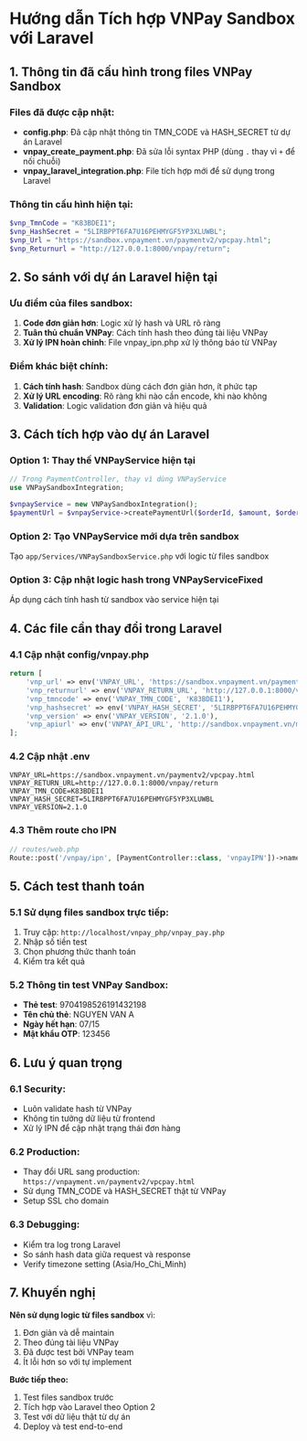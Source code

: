 # Hướng dẫn Tích hợp VNPay Sandbox với Laravel

## 1. Thông tin đã cấu hình trong files VNPay Sandbox

### Files đã được cập nhật:

-   **config.php**: Đã cập nhật thông tin TMN_CODE và HASH_SECRET từ dự án Laravel
-   **vnpay_create_payment.php**: Đã sửa lỗi syntax PHP (dùng `.` thay vì `+` để nối chuỗi)
-   **vnpay_laravel_integration.php**: File tích hợp mới để sử dụng trong Laravel

### Thông tin cấu hình hiện tại:

```php
$vnp_TmnCode = "K83BDEI1";
$vnp_HashSecret = "5LIRBPPT6FA7U16PEHMYGF5YP3XLUWBL";
$vnp_Url = "https://sandbox.vnpayment.vn/paymentv2/vpcpay.html";
$vnp_Returnurl = "http://127.0.0.1:8000/vnpay/return";
```

## 2. So sánh với dự án Laravel hiện tại

### Ưu điểm của files sandbox:

1. **Code đơn giản hơn**: Logic xử lý hash và URL rõ ràng
2. **Tuân thủ chuẩn VNPay**: Cách tính hash theo đúng tài liệu VNPay
3. **Xử lý IPN hoàn chỉnh**: File vnpay_ipn.php xử lý thông báo từ VNPay

### Điểm khác biệt chính:

1. **Cách tính hash**: Sandbox dùng cách đơn giản hơn, ít phức tạp
2. **Xử lý URL encoding**: Rõ ràng khi nào cần encode, khi nào không
3. **Validation**: Logic validation đơn giản và hiệu quả

## 3. Cách tích hợp vào dự án Laravel

### Option 1: Thay thế VNPayService hiện tại

```php
// Trong PaymentController, thay vì dùng VNPayService
use VNPaySandboxIntegration;

$vnpayService = new VNPaySandboxIntegration();
$paymentUrl = $vnpayService->createPaymentUrl($orderId, $amount, $orderInfo);
```

### Option 2: Tạo VNPayService mới dựa trên sandbox

Tạo `app/Services/VNPaySandboxService.php` với logic từ files sandbox

### Option 3: Cập nhật logic hash trong VNPayServiceFixed

Áp dụng cách tính hash từ sandbox vào service hiện tại

## 4. Các file cần thay đổi trong Laravel

### 4.1 Cập nhật config/vnpay.php

```php
return [
    'vnp_url' => env('VNPAY_URL', 'https://sandbox.vnpayment.vn/paymentv2/vpcpay.html'),
    'vnp_returnurl' => env('VNPAY_RETURN_URL', 'http://127.0.0.1:8000/vnpay/return'),
    'vnp_tmncode' => env('VNPAY_TMN_CODE', 'K83BDEI1'),
    'vnp_hashsecret' => env('VNPAY_HASH_SECRET', '5LIRBPPT6FA7U16PEHMYGF5YP3XLUWBL'),
    'vnp_version' => env('VNPAY_VERSION', '2.1.0'),
    'vnp_apiurl' => env('VNPAY_API_URL', 'http://sandbox.vnpayment.vn/merchant_webapi/merchant.html'),
];
```

### 4.2 Cập nhật .env

```env
VNPAY_URL=https://sandbox.vnpayment.vn/paymentv2/vpcpay.html
VNPAY_RETURN_URL=http://127.0.0.1:8000/vnpay/return
VNPAY_TMN_CODE=K83BDEI1
VNPAY_HASH_SECRET=5LIRBPPT6FA7U16PEHMYGF5YP3XLUWBL
VNPAY_VERSION=2.1.0
```

### 4.3 Thêm route cho IPN

```php
// routes/web.php
Route::post('/vnpay/ipn', [PaymentController::class, 'vnpayIPN'])->name('vnpay.ipn');
```

## 5. Cách test thanh toán

### 5.1 Sử dụng files sandbox trực tiếp:

1. Truy cập: `http://localhost/vnpay_php/vnpay_pay.php`
2. Nhập số tiền test
3. Chọn phương thức thanh toán
4. Kiểm tra kết quả

### 5.2 Thông tin test VNPay Sandbox:

-   **Thẻ test**: 9704198526191432198
-   **Tên chủ thẻ**: NGUYEN VAN A
-   **Ngày hết hạn**: 07/15
-   **Mật khẩu OTP**: 123456

## 6. Lưu ý quan trọng

### 6.1 Security:

-   Luôn validate hash từ VNPay
-   Không tin tưởng dữ liệu từ frontend
-   Xử lý IPN để cập nhật trạng thái đơn hàng

### 6.2 Production:

-   Thay đổi URL sang production: `https://vnpayment.vn/paymentv2/vpcpay.html`
-   Sử dụng TMN_CODE và HASH_SECRET thật từ VNPay
-   Setup SSL cho domain

### 6.3 Debugging:

-   Kiểm tra log trong Laravel
-   So sánh hash data giữa request và response
-   Verify timezone setting (Asia/Ho_Chi_Minh)

## 7. Khuyến nghị

**Nên sử dụng logic từ files sandbox** vì:

1. Đơn giản và dễ maintain
2. Theo đúng tài liệu VNPay
3. Đã được test bởi VNPay team
4. Ít lỗi hơn so với tự implement

**Bước tiếp theo:**

1. Test files sandbox trước
2. Tích hợp vào Laravel theo Option 2
3. Test với dữ liệu thật từ dự án
4. Deploy và test end-to-end
